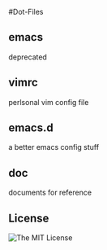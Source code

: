 #Dot-Files

## emacs

deprecated

## vimrc

perlsonal vim config file

## emacs.d

a better emacs config stuff

## doc

documents for reference

## License

![The MIT License](./LICENSE)
